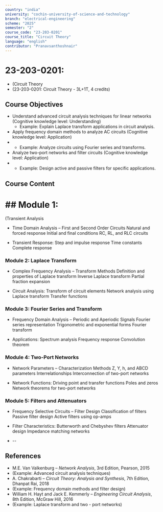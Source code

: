 ```yaml
---
country: "india"
university: "cochin-university-of-science-and-technology"
branch: "electrical-engineering"
scheme: "2025"
semester: "2"
course_code: "23-203-0201"
course_title: "Circuit Theory"
language: "english"
contributor: "Pranavsanthoshnair"
---
```


# 23-203-0201: 
  - (Circuit Theory
  - (23-203-0201: Circuit Theory - 3L+1T, 4 credits)
## Course Objectives

* Understand advanced circuit analysis techniques for linear networks (Cognitive knowledge level: Understanding)
    - Example: Explain Laplace transform applications in circuit analysis.
* Apply frequency domain methods to analyze AC circuits (Cognitive knowledge level: Application)
*   - Example: Analyze circuits using Fourier series and transforms.
* Analyze two-port networks and filter circuits (Cognitive knowledge level: Application)
*   - Example: Design active and passive filters for specific applications.

## Course Content
# ## Module 1:
  (Transient Analysis

* Time Domain Analysis – First and Second Order Circuits
  Natural and forced response
  Initial and final conditions
  RC, RL, and RLC circuits

* Transient Response:
  Step and impulse response
  Time constants
  Complete response

### Module 2: Laplace Transform
* Complex Frequency Analysis – Transform Methods
  Definition and properties of Laplace transform
  Inverse Laplace transform
  Partial fraction expansion

* Circuit Analysis:
  Transform of circuit elements
  Network analysis using Laplace transform
  Transfer functions

### Module 3: Fourier Series and Transform
* Frequency Domain Analysis – Periodic and Aperiodic Signals
  Fourier series representation
  Trigonometric and exponential forms
  Fourier transform

* Applications:
  Spectrum analysis
  Frequency response
  Convolution theorem

### Module 4: Two-Port Networks
* Network Parameters – Characterization Methods
  Z, Y, h, and ABCD parameters
  Interrelationships
  Interconnection of two-port networks

* Network Functions:
  Driving point and transfer functions
  Poles and zeros
  Network theorems for two-port networks

### Module 5: Filters and Attenuators
* Frequency Selective Circuits – Filter Design
  Classification of filters
  Passive filter design
  Active filters using op-amps

* Filter Characteristics:
  Butterworth and Chebyshev filters
  Attenuator design
  Impedance matching networks

* --

## References

* M.E. Van Valkenburg – *Network Analysis*, 3rd Edition, Pearson, 2015
* (Example: Advanced circuit analysis techniques)
* A. Chakrabarti – *Circuit Theory: Analysis and Synthesis*, 7th Edition, Dhanpat Rai, 2018
* (Example: Frequency domain methods and filter design)
* William H. Hayt and Jack E. Kemmerly – *Engineering Circuit Analysis*, 8th Edition, McGraw Hill, 2016
* (Example: Laplace transform and two - port networks)
